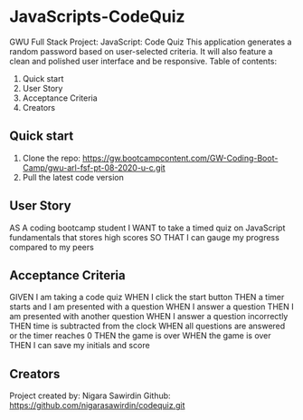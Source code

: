 # JavaScripts-CodeQuiz
GWU Full Stack Project: 
JavaScript: Code Quiz
This application generates a random password based on user-selected criteria. It will also feature a clean and polished user interface and be responsive.
Table of contents:
1. Quick start
2. User Story
3. Acceptance Criteria
4. Creators

## Quick start
1. Clone the repo: https://gw.bootcampcontent.com/GW-Coding-Boot-Camp/gwu-arl-fsf-pt-08-2020-u-c.git
2. Pull the latest code version

## User Story
AS A coding bootcamp student
I WANT to take a timed quiz on JavaScript fundamentals that stores high scores
SO THAT I can gauge my progress compared to my peers

## Acceptance Criteria
GIVEN I am taking a code quiz
WHEN I click the start button
THEN a timer starts and I am presented with a question
WHEN I answer a question
THEN I am presented with another question
WHEN I answer a question incorrectly
THEN time is subtracted from the clock
WHEN all questions are answered or the timer reaches 0
THEN the game is over
WHEN the game is over
THEN I can save my initials and score


## Creators
Project created by: Nigara Sawirdin
Github: 
https://github.com/nigarasawirdin/codequiz.git